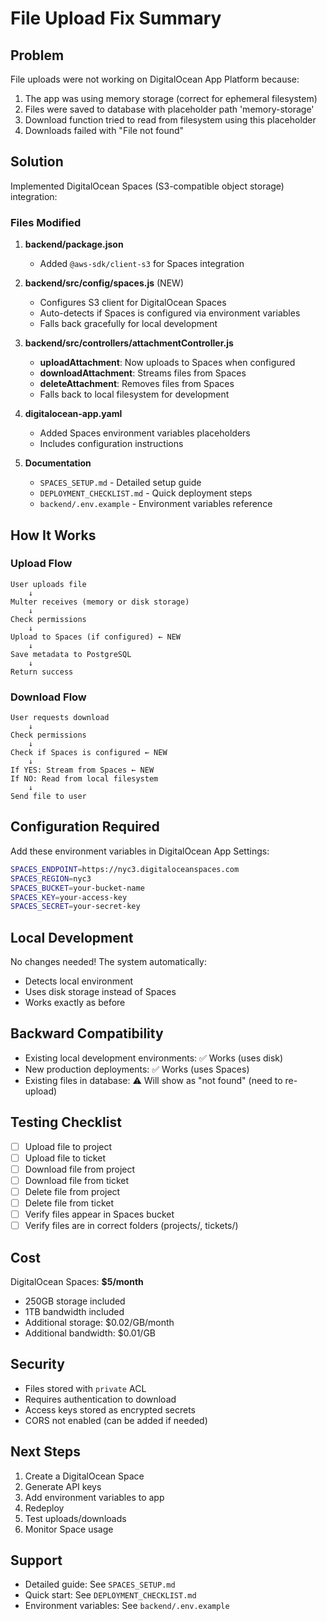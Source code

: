 # File Upload Fix Summary

## Problem
File uploads were not working on DigitalOcean App Platform because:
1. The app was using memory storage (correct for ephemeral filesystem)
2. Files were saved to database with placeholder path 'memory-storage'
3. Download function tried to read from filesystem using this placeholder
4. Downloads failed with "File not found"

## Solution
Implemented DigitalOcean Spaces (S3-compatible object storage) integration:

### Files Modified

1. **backend/package.json**
   - Added `@aws-sdk/client-s3` for Spaces integration

2. **backend/src/config/spaces.js** (NEW)
   - Configures S3 client for DigitalOcean Spaces
   - Auto-detects if Spaces is configured via environment variables
   - Falls back gracefully for local development

3. **backend/src/controllers/attachmentController.js**
   - **uploadAttachment**: Now uploads to Spaces when configured
   - **downloadAttachment**: Streams files from Spaces
   - **deleteAttachment**: Removes files from Spaces
   - Falls back to local filesystem for development

4. **digitalocean-app.yaml**
   - Added Spaces environment variables placeholders
   - Includes configuration instructions

5. **Documentation**
   - `SPACES_SETUP.md` - Detailed setup guide
   - `DEPLOYMENT_CHECKLIST.md` - Quick deployment steps
   - `backend/.env.example` - Environment variables reference

## How It Works

### Upload Flow
```
User uploads file
    ↓
Multer receives (memory or disk storage)
    ↓
Check permissions
    ↓
Upload to Spaces (if configured) ← NEW
    ↓
Save metadata to PostgreSQL
    ↓
Return success
```

### Download Flow
```
User requests download
    ↓
Check permissions
    ↓
Check if Spaces is configured ← NEW
    ↓
If YES: Stream from Spaces ← NEW
If NO: Read from local filesystem
    ↓
Send file to user
```

## Configuration Required

Add these environment variables in DigitalOcean App Settings:

```bash
SPACES_ENDPOINT=https://nyc3.digitaloceanspaces.com
SPACES_REGION=nyc3
SPACES_BUCKET=your-bucket-name
SPACES_KEY=your-access-key
SPACES_SECRET=your-secret-key
```

## Local Development

No changes needed! The system automatically:
- Detects local environment
- Uses disk storage instead of Spaces
- Works exactly as before

## Backward Compatibility

- Existing local development environments: ✅ Works (uses disk)
- New production deployments: ✅ Works (uses Spaces)
- Existing files in database: ⚠️ Will show as "not found" (need to re-upload)

## Testing Checklist

- [ ] Upload file to project
- [ ] Upload file to ticket  
- [ ] Download file from project
- [ ] Download file from ticket
- [ ] Delete file from project
- [ ] Delete file from ticket
- [ ] Verify files appear in Spaces bucket
- [ ] Verify files are in correct folders (projects/, tickets/)

## Cost

DigitalOcean Spaces: **$5/month**
- 250GB storage included
- 1TB bandwidth included
- Additional storage: $0.02/GB/month
- Additional bandwidth: $0.01/GB

## Security

- Files stored with `private` ACL
- Requires authentication to download
- Access keys stored as encrypted secrets
- CORS not enabled (can be added if needed)

## Next Steps

1. Create a DigitalOcean Space
2. Generate API keys
3. Add environment variables to app
4. Redeploy
5. Test uploads/downloads
6. Monitor Space usage

## Support

- Detailed guide: See `SPACES_SETUP.md`
- Quick start: See `DEPLOYMENT_CHECKLIST.md`
- Environment variables: See `backend/.env.example`

